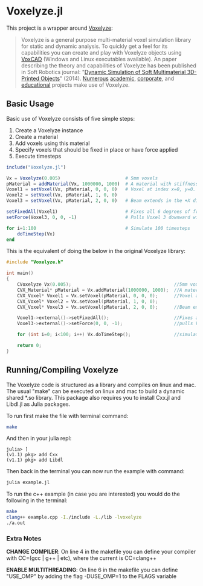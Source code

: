 # Voxelyze.jl

This project is a wrapper around [Voxelyze](https://github.com/jonhiller/Voxelyze):

>Voxelyze is a general purpose multi-material voxel simulation library for static and dynamic analysis. To quickly get a feel for its capabilities you can create and play with Voxelyze objects using [VoxCAD](http://www.voxcad.com) (Windows and Linux executables available). An paper describing the theory and capabilities of Voxelyze has been published in Soft Robotics journal: "[Dynamic Simulation of Soft Multimaterial 3D-Printed Objects](http://online.liebertpub.com/doi/pdfplus/10.1089/soro.2013.0010)" (2014). [Numerous](https://sites.google.com/site/jonhiller/hardware/soft-robots) [academic](http://creativemachines.cornell.edu/soft-robots), [corporate](http://www.fastcompany.com/3006259/stratasyss-programmable-materials-just-add-water), and [educational](http://www.sciencebuddies.org/science-fair-projects/project_ideas/Robotics_p016.shtml) projects make use of Voxelyze.


## Basic Usage

Basic use of Voxelyze consists of five simple steps:

1. Create a Voxelyze instance
2. Create a material
3. Add voxels using this material
4. Specify voxels that should be fixed in place or have force applied
5. Execute timesteps

```julia
include("Voxelyze.jl")

Vx = Voxelyze(0.005)                        # 5mm voxels
pMaterial = addMaterial(Vx, 1000000, 1000)  # A material with stiffness E=1MPa and density 1000Kg/m^3
Voxel1 = setVoxel(Vx, pMaterial, 0, 0, 0)   # Voxel at index x=0, y=0. z=0
Voxel2 = setVoxel(Vx, pMaterial, 1, 0, 0)
Voxel3 = setVoxel(Vx, pMaterial, 2, 0, 0)   # Beam extends in the +X direction

setFixedAll(Voxel1)                         # Fixes all 6 degrees of freedom with an external condition on Voxel 1
setForce(Voxel3, 0, 0, -1)                  # Pulls Voxel 3 downward with 1 Newton of force.

for i=1:100                                 # Simulate 100 timesteps
    doTimeStep(Vx)
end
```

This is the equivalent of doing the below in the original Voxelyze library:

```c++
#include "Voxelyze.h"

int main()
{
    CVoxelyze Vx(0.005);                                      //5mm voxels
    CVX_Material* pMaterial = Vx.addMaterial(1000000, 1000);  //A material with stiffness E=1MPa and density 1000Kg/m^3
    CVX_Voxel* Voxel1 = Vx.setVoxel(pMaterial, 0, 0, 0);      //Voxel at index x=0, y=0. z=0
    CVX_Voxel* Voxel2 = Vx.setVoxel(pMaterial, 1, 0, 0);
    CVX_Voxel* Voxel3 = Vx.setVoxel(pMaterial, 2, 0, 0);      //Beam extends in the +X direction

    Voxel1->external()->setFixedAll();                        //Fixes all 6 degrees of freedom with an external condition on Voxel 1
    Voxel3->external()->setForce(0, 0, -1);                   //pulls Voxel 3 downward with 1 Newton of force.

    for (int i=0; i<100; i++) Vx.doTimeStep();                //simulate  100 timesteps.

    return 0;
}
```

## Running/Compiling Voxelyze

The Voxelyze code is structured as a library and compiles on linux and mac. The usual "make" can be executed on linux and mac to build a dynamic shared *.so library. This package also requires you to install Cxx.jl and Libdl.jl as Julia packages.

To run first make the file with terminal command:
```bash
make
```
And then in your julia repl:
```repl
julia> ]
(v1.1) pkg> add Cxx
(v1.1) pkg> add Libdl
```
Then back in the terminal you can now run the example with command:
```bash
julia example.jl
```

To run the c++ example (in case you are interested) you would do the following in the terminal:
```bash
make
clang++ example.cpp -I./include -L./lib -lvoxelyze
./a.out
```

### Extra Notes

**CHANGE COMPILER**: On line 4 in the makefile you can define your compiler with CC=(gcc | g++ | etc), where the current is CC=clang++ 

**ENABLE MULTITHREADING**: On line 6 in the makefile you can define "USE_OMP" by adding the flag -DUSE_OMP=1 to the FLAGS variable
